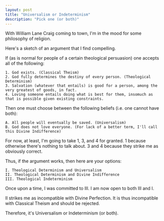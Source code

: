 ```yaml
---
layout: post
title: "Universalism or Indeterminism"
description: "Pick one (or both)"
---
```


With William Lane Craig coming to town, I'm in the mood for some philosophy of religion.

Here's a sketch of an argument that I find compelling.

If (as is normal for people of a certain theological persuasion) one accepts all of the following:
```
1. God exists. (Classical Theism)
2. God fully determines the destiny of every person. (Theological Determinism)
3. Salvation (whatever that entails) is good for a person, among the very greatest of goods, in fact.
4. Loving someone entails doing what is best for them, insomuch as that is possible given existing constraints.
```

Then one must choose between the following beliefs (i.e. one cannot have both):

```
A. All people will eventually be saved. (Universalism)
B. God does not love everyone. (For lack of a better term, I'll call this Divine Indifference)
```

For now, at least, I'm going to take 1, 3, and 4 for granted. 1 because otherwise there's nothing to talk about. 3 and 4 because they strike me as obviously correct.

Thus, if the argument works, then here are your options:

```
I. Theological Determinism and Universalism
II. Theological Determinism and Divine Indifference
III. Theological Indeterminism
```

Once upon a time, I was committed to III. I am now open to both III and I.

II strikes me as incompatible with Divine Perfection. It is thus incompatible with Classical Theism and should be rejected.

Therefore, it's Universalism or Indeterminism (or both).
